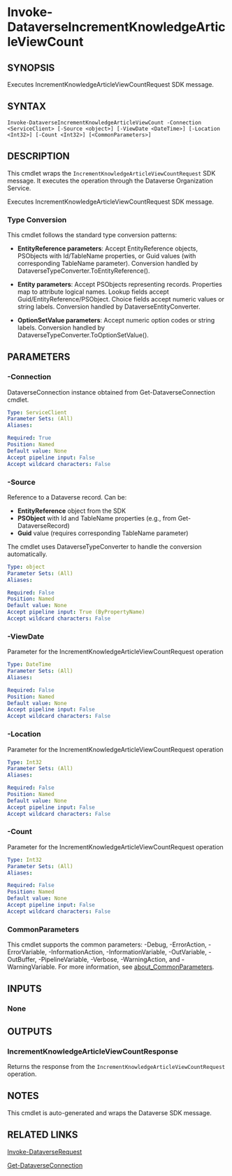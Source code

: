 # Invoke-DataverseIncrementKnowledgeArticleViewCount

## SYNOPSIS
Executes IncrementKnowledgeArticleViewCountRequest SDK message.

## SYNTAX

```
Invoke-DataverseIncrementKnowledgeArticleViewCount -Connection <ServiceClient> [-Source <object>] [-ViewDate <DateTime>] [-Location <Int32>] [-Count <Int32>] [<CommonParameters>]
```

## DESCRIPTION

This cmdlet wraps the `IncrementKnowledgeArticleViewCountRequest` SDK message. It executes the operation through the Dataverse Organization Service.

Executes IncrementKnowledgeArticleViewCountRequest SDK message.

### Type Conversion

This cmdlet follows the standard type conversion patterns:

- **EntityReference parameters**: Accept EntityReference objects, PSObjects with Id/TableName properties, or Guid values (with corresponding TableName parameter). Conversion handled by DataverseTypeConverter.ToEntityReference().

- **Entity parameters**: Accept PSObjects representing records. Properties map to attribute logical names. Lookup fields accept Guid/EntityReference/PSObject. Choice fields accept numeric values or string labels. Conversion handled by DataverseEntityConverter.

- **OptionSetValue parameters**: Accept numeric option codes or string labels. Conversion handled by DataverseTypeConverter.ToOptionSetValue().

## PARAMETERS

### -Connection
DataverseConnection instance obtained from Get-DataverseConnection cmdlet.

```yaml
Type: ServiceClient
Parameter Sets: (All)
Aliases:

Required: True
Position: Named
Default value: None
Accept pipeline input: False
Accept wildcard characters: False
```
### -Source
Reference to a Dataverse record. Can be:
- **EntityReference** object from the SDK
- **PSObject** with Id and TableName properties (e.g., from Get-DataverseRecord)
- **Guid** value (requires corresponding TableName parameter)

The cmdlet uses DataverseTypeConverter to handle the conversion automatically.

```yaml
Type: object
Parameter Sets: (All)
Aliases:

Required: False
Position: Named
Default value: None
Accept pipeline input: True (ByPropertyName)
Accept wildcard characters: False
```
### -ViewDate
Parameter for the IncrementKnowledgeArticleViewCountRequest operation

```yaml
Type: DateTime
Parameter Sets: (All)
Aliases:

Required: False
Position: Named
Default value: None
Accept pipeline input: False
Accept wildcard characters: False
```
### -Location
Parameter for the IncrementKnowledgeArticleViewCountRequest operation

```yaml
Type: Int32
Parameter Sets: (All)
Aliases:

Required: False
Position: Named
Default value: None
Accept pipeline input: False
Accept wildcard characters: False
```
### -Count
Parameter for the IncrementKnowledgeArticleViewCountRequest operation

```yaml
Type: Int32
Parameter Sets: (All)
Aliases:

Required: False
Position: Named
Default value: None
Accept pipeline input: False
Accept wildcard characters: False
```
### CommonParameters
This cmdlet supports the common parameters: -Debug, -ErrorAction, -ErrorVariable, -InformationAction, -InformationVariable, -OutVariable, -OutBuffer, -PipelineVariable, -Verbose, -WarningAction, and -WarningVariable. For more information, see [about_CommonParameters](http://go.microsoft.com/fwlink/?LinkID=113216).

## INPUTS

### None

## OUTPUTS

### IncrementKnowledgeArticleViewCountResponse

Returns the response from the `IncrementKnowledgeArticleViewCountRequest` operation.

## NOTES

This cmdlet is auto-generated and wraps the Dataverse SDK message.

## RELATED LINKS

[Invoke-DataverseRequest](Invoke-DataverseRequest.md)

[Get-DataverseConnection](Get-DataverseConnection.md)
